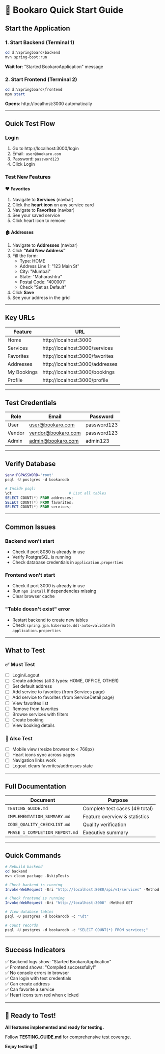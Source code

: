 # 🚀 Bookaro Quick Start Guide

## Start the Application

### 1. Start Backend (Terminal 1)
```powershell
cd d:\Springboard\backend
mvn spring-boot:run
```
**Wait for**: "Started BookaroApplication" message

### 2. Start Frontend (Terminal 2)
```powershell
cd d:\Springboard\frontend
npm start
```
**Opens**: http://localhost:3000 automatically

---

## Quick Test Flow

### Login
1. Go to http://localhost:3000/login
2. Email: `user@bookaro.com`
3. Password: `password123`
4. Click Login

### Test New Features

#### ❤️ **Favorites**
1. Navigate to **Services** (navbar)
2. Click the **heart icon** on any service card
3. Navigate to **Favorites** (navbar)
4. See your saved service
5. Click heart icon to remove

#### 🏠 **Addresses**
1. Navigate to **Addresses** (navbar)
2. Click **"Add New Address"**
3. Fill the form:
   - Type: HOME
   - Address Line 1: "123 Main St"
   - City: "Mumbai"
   - State: "Maharashtra"
   - Postal Code: "400001"
   - Check "Set as Default"
4. Click **Save**
5. See your address in the grid

---

## Key URLs

| Feature | URL |
|---------|-----|
| Home | http://localhost:3000 |
| Services | http://localhost:3000/services |
| Favorites | http://localhost:3000/favorites |
| Addresses | http://localhost:3000/addresses |
| My Bookings | http://localhost:3000/bookings |
| Profile | http://localhost:3000/profile |

---

## Test Credentials

| Role | Email | Password |
|------|-------|----------|
| User | user@bookaro.com | password123 |
| Vendor | vendor@bookaro.com | password123 |
| Admin | admin@bookaro.com | admin123 |

---

## Verify Database

```powershell
$env:PGPASSWORD='root'
psql -U postgres -d bookarodb

# Inside psql:
\dt                          # List all tables
SELECT COUNT(*) FROM addresses;
SELECT COUNT(*) FROM favorites;
SELECT COUNT(*) FROM services;
```

---

## Common Issues

### Backend won't start
- Check if port 8080 is already in use
- Verify PostgreSQL is running
- Check database credentials in `application.properties`

### Frontend won't start
- Check if port 3000 is already in use
- Run `npm install` if dependencies missing
- Clear browser cache

### "Table doesn't exist" error
- Restart backend to create new tables
- Check `spring.jpa.hibernate.ddl-auto=validate` in `application.properties`

---

## What to Test

### ✅ Must Test
- [ ] Login/Logout
- [ ] Create address (all 3 types: HOME, OFFICE, OTHER)
- [ ] Set default address
- [ ] Add service to favorites (from Services page)
- [ ] Add service to favorites (from ServiceDetail page)
- [ ] View favorites list
- [ ] Remove from favorites
- [ ] Browse services with filters
- [ ] Create booking
- [ ] View booking details

### 📱 Also Test
- [ ] Mobile view (resize browser to < 768px)
- [ ] Heart icons sync across pages
- [ ] Navigation links work
- [ ] Logout clears favorites/addresses state

---

## Full Documentation

| Document | Purpose |
|----------|---------|
| `TESTING_GUIDE.md` | Complete test cases (49 total) |
| `IMPLEMENTATION_SUMMARY.md` | Feature overview & statistics |
| `CODE_QUALITY_CHECKLIST.md` | Quality verification |
| `PHASE_1_COMPLETION_REPORT.md` | Executive summary |

---

## Quick Commands

```powershell
# Rebuild backend
cd backend
mvn clean package -DskipTests

# Check backend is running
Invoke-WebRequest -Uri "http://localhost:8080/api/v1/services" -Method GET

# Check frontend is running
Invoke-WebRequest -Uri "http://localhost:3000" -Method GET

# View database tables
psql -U postgres -d bookarodb -c "\dt"

# Count records
psql -U postgres -d bookarodb -c "SELECT COUNT(*) FROM services;"
```

---

## Success Indicators

✅ Backend logs show: "Started BookaroApplication"  
✅ Frontend shows: "Compiled successfully!"  
✅ No console errors in browser  
✅ Can login with test credentials  
✅ Can create address  
✅ Can favorite a service  
✅ Heart icons turn red when clicked  

---

## 🎯 Ready to Test!

**All features implemented and ready for testing.**

Follow **TESTING_GUIDE.md** for comprehensive test coverage.

**Enjoy testing! 🚀**
